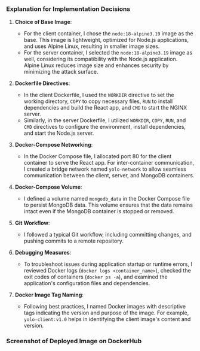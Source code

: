 ### Explanation for Implementation Decisions

1. **Choice of Base Image**:

   - For the client container, I chose the `node:18-alpine3.19` image as the base. This image is lightweight, optimized for Node.js applications, and uses Alpine Linux, resulting in smaller image sizes.
   - For the server container, I selected the `node:18-alpine3.19` image as well, considering its compatibility with the Node.js application. Alpine Linux reduces image size and enhances security by minimizing the attack surface.

2. **Dockerfile Directives**:

   - In the client Dockerfile, I used the `WORKDIR` directive to set the working directory, `COPY` to copy necessary files, `RUN` to install dependencies and build the React app, and `CMD` to start the NGINX server.
   - Similarly, in the server Dockerfile, I utilized `WORKDIR`, `COPY`, `RUN`, and `CMD` directives to configure the environment, install dependencies, and start the Node.js server.

3. **Docker-Compose Networking**:

   - In the Docker Compose file, I allocated port 80 for the client container to serve the React app. For inter-container communication, I created a bridge network named `yolo-network` to allow seamless communication between the client, server, and MongoDB containers.

4. **Docker-Compose Volume**:

   - I defined a volume named `mongodb_data` in the Docker Compose file to persist MongoDB data. This volume ensures that the data remains intact even if the MongoDB container is stopped or removed.

5. **Git Workflow**:

   - I followed a typical Git workflow, including committing changes, and pushing commits to a remote repository.

6. **Debugging Measures**:

   - To troubleshoot issues during application startup or runtime errors, I reviewed Docker logs (`docker logs <container_name>`), checked the exit codes of containers (`docker ps -a`), and examined the application's configuration files and dependencies.

7. **Docker Image Tag Naming**:
   - Following best practices, I named Docker images with descriptive tags indicating the version and purpose of the image. For example, `yolo-client:v1.0` helps in identifying the client image's content and version.

### Screenshot of Deployed Image on DockerHub
